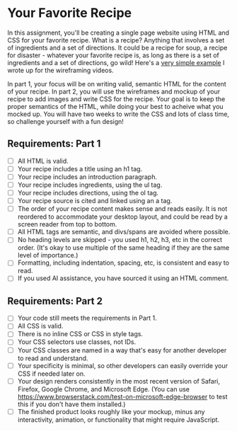 # Your Favorite Recipe

In this assignment, you'll be creating a single page website using HTML and CSS for your favorite recipe. 
What is a recipe? Anything that involves a set of ingredients and a set of directions. It could be a recipe 
for soup, a recipe for disaster - whatever your favorite recipe is, as long as there is a set of ingredients 
and a set of directions, go wild! Here's a [very simple example](https://docs.google.com/document/d/10uYBUDpqmjEQomhREas3zqlwPIL7pT1q_1ca-_C4twc/edit?usp=sharing) I wrote up for the wireframing videos.

In part 1, your focus will be on writing valid, semantic HTML for the content of your recipe. In part 2, you 
will use the wireframes and mockup of your recipe to add images and write CSS for the recipe. Your goal is 
to keep the proper semantics of the HTML, while doing your best to acheive what you mocked up. You will have 
two weeks to write the CSS and lots of class time, so challenge yourself with a fun design!

## Requirements: Part 1

- [ ] All HTML is valid.
- [ ] Your recipe includes a title using an h1 tag.
- [ ] Your recipe includes an introduction paragraph.
- [ ] Your recipe includes ingredients, using the ul tag.
- [ ] Your recipe includes directions, using the ol tag.
- [ ] Your recipe source is cited and linked using an a tag.
- [ ] The order of your recipe content makes sense and reads easily. It is not reordered to accommodate your desktop layout, and could be read by a screen reader from top to bottom.
- [ ] All HTML tags are semantic, and divs/spans are avoided where possible.
- [ ] No heading levels are skipped - you used h1, h2, h3, etc in the correct order. (It's okay to use multiple of the same heading if they are the same level of importance.)
- [ ] Formatting, including indentation, spacing, etc, is consistent and easy to read.
- [ ] If you used AI assistance, you have sourced it using an HTML comment.

## Requirements: Part 2

- [ ] Your code still meets the requirements in Part 1.
- [ ] All CSS is valid.
- [ ] There is no inline CSS or CSS in style tags.
- [ ] Your CSS selectors use classes, not IDs.
- [ ] Your CSS classes are named in a way that's easy for another developer to read and understand.
- [ ] Your specificity is minimal, so other developers can easily override your CSS if needed later on.
- [ ] Your design renders consistently in the most recent version of Safari, Firefox, Google Chrome, and Microsoft Edge. (You can use https://www.browserstack.com/test-on-microsoft-edge-browser to test this if you don't have them installed.)
- [ ] The finished product looks roughly like your mockup, minus any interactivity, animation, or functionality that might require JavaScript.
